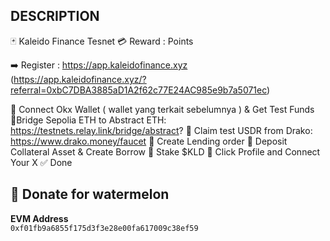 ## DESCRIPTION

🃏 Kaleido Finance Tesnet
💳 Reward : Points

➡️ Register : https://app.kaleidofinance.xyz (https://app.kaleidofinance.xyz/?referral=0xbC7DBA3885aD1A2f62c77E24AC985e9b7a5071ec)

🔘 Connect Okx  Wallet ( wallet yang terkait sebelumnya ) & Get Test Funds
🔘Bridge Sepolia ETH to Abstract ETH:  https://testnets.relay.link/bridge/abstract?
🔘 Claim test USDR from Drako: https://www.drako.money/faucet
🔘 Create Lending order
🔘 Deposit Collateral Asset & Create Borrow
🔘 Stake $KLD
🔘 Click Profile and Connect Your X
✅ Done

##  🍉 Donate for  watermelon

**EVM Address**  
`0xf01fb9a6855f175d3f3e28e00fa617009c38ef59`
